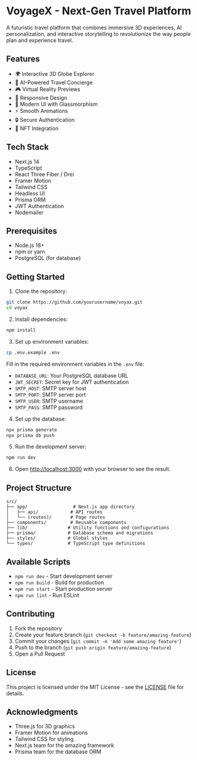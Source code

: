 # VoyageX - Next-Gen Travel Platform

A futuristic travel platform that combines immersive 3D experiences, AI personalization, and interactive storytelling to revolutionize the way people plan and experience travel.

## Features

- 🌍 Interactive 3D Globe Explorer
- 🤖 AI-Powered Travel Concierge
- 🎮 Virtual Reality Previews
- 📱 Responsive Design
- 🎨 Modern UI with Glassmorphism
- ⚡ Smooth Animations
- 🔒 Secure Authentication
- 💎 NFT Integration

## Tech Stack

- Next.js 14
- TypeScript
- React Three Fiber / Drei
- Framer Motion
- Tailwind CSS
- Headless UI
- Prisma ORM
- JWT Authentication
- Nodemailer

## Prerequisites

- Node.js 18+ 
- npm or yarn
- PostgreSQL (for database)

## Getting Started

1. Clone the repository:
```bash
git clone https://github.com/yourusername/voyax.git
cd voyax
```

2. Install dependencies:
```bash
npm install
```

3. Set up environment variables:
```bash
cp .env.example .env
```
Fill in the required environment variables in the `.env` file:
- `DATABASE_URL`: Your PostgreSQL database URL
- `JWT_SECRET`: Secret key for JWT authentication
- `SMTP_HOST`: SMTP server host
- `SMTP_PORT`: SMTP server port
- `SMTP_USER`: SMTP username
- `SMTP_PASS`: SMTP password

4. Set up the database:
```bash
npx prisma generate
npx prisma db push
```

5. Run the development server:
```bash
npm run dev
```

6. Open [http://localhost:3000](http://localhost:3000) with your browser to see the result.

## Project Structure

```
src/
├── app/                 # Next.js app directory
│   ├── api/            # API routes
│   └── (routes)/       # Page routes
├── components/         # Reusable components
├── lib/               # Utility functions and configurations
├── prisma/            # Database schema and migrations
├── styles/            # Global styles
└── types/             # TypeScript type definitions
```

## Available Scripts

- `npm run dev` - Start development server
- `npm run build` - Build for production
- `npm run start` - Start production server
- `npm run lint` - Run ESLint

## Contributing

1. Fork the repository
2. Create your feature branch (`git checkout -b feature/amazing-feature`)
3. Commit your changes (`git commit -m 'Add some amazing feature'`)
4. Push to the branch (`git push origin feature/amazing-feature`)
5. Open a Pull Request

## License

This project is licensed under the MIT License - see the [LICENSE](LICENSE) file for details.

## Acknowledgments

- Three.js for 3D graphics
- Framer Motion for animations
- Tailwind CSS for styling
- Next.js team for the amazing framework
- Prisma team for the database ORM
